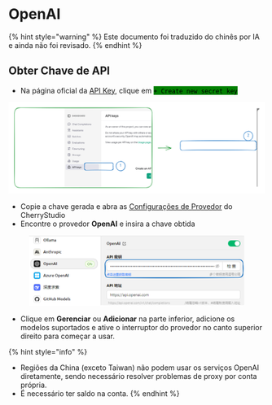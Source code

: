 # OpenAI


{% hint style="warning" %}
Este documento foi traduzido do chinês por IA e ainda não foi revisado.
{% endhint %}




## Obter Chave de API

*   Na página oficial da [API Key](https://platform.openai.com/api-keys), clique em <mark style="background-color:green;">`+ Create new secret key`</mark>

<img src="../../.gitbook/assets/file.excalidraw (1).svg" alt="" class="gitbook-drawing">

*   Copie a chave gerada e abra as [Configurações de Provedor](broken-reference) do CherryStudio
*   Encontre o provedor **OpenAI** e insira a chave obtida

<figure><img src="../../.gitbook/assets/image (9) (2).png" alt=""><figcaption></figcaption></figure>

*   Clique em **Gerenciar** ou **Adicionar** na parte inferior, adicione os modelos suportados e ative o interruptor do provedor no canto superior direito para começar a usar.

{% hint style="info" %}
- Regiões da China (exceto Taiwan) não podem usar os serviços OpenAI diretamente, sendo necessário resolver problemas de proxy por conta própria.
- É necessário ter saldo na conta.
{% endhint %}
